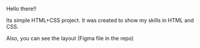 Hello there!!

Its simple HTML+CSS project. It was created to show my skills in HTML and CSS.

Also, you can see the layout (Figma file in the repo)

